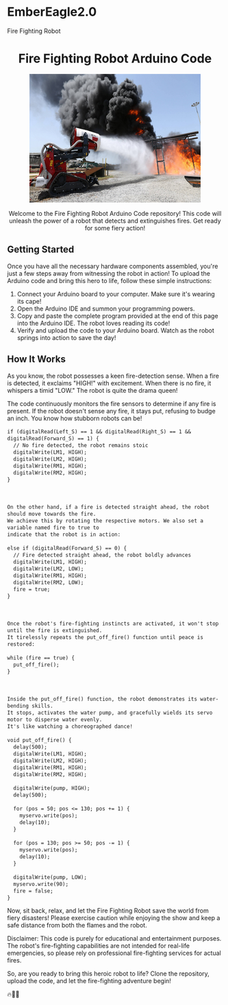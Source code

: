 # EmberEagle2.0
Fire Fighting Robot
<h1 align="center">Fire Fighting Robot Arduino Code</h1>

<p align="center">
  <img src="EmberEagle.jpg" alt="Fire Fighting Robot" width="400" height="300">
</p>

<p align="center">Welcome to the Fire Fighting Robot Arduino Code repository! This code will unleash the power of a robot that detects and extinguishes fires. Get ready for some fiery action!</p>

## Getting Started

Once you have all the necessary hardware components assembled, you're just a few steps away from witnessing the robot in action! To upload the Arduino code and bring this hero to life, follow these simple instructions:

1. Connect your Arduino board to your computer. Make sure it's wearing its cape!
2. Open the Arduino IDE and summon your programming powers.
3. Copy and paste the complete program provided at the end of this page into the Arduino IDE. The robot loves reading its code!
4. Verify and upload the code to your Arduino board. Watch as the robot springs into action to save the day!

## How It Works

As you know, the robot possesses a keen fire-detection sense. When a fire is detected, it exclaims "HIGH!" with excitement. When there is no fire, it whispers a timid "LOW." The robot is quite the drama queen!

The code continuously monitors the fire sensors to determine if any fire is present. If the robot doesn't sense any fire, it stays put, refusing to budge an inch. You know how stubborn robots can be!

```arduino
if (digitalRead(Left_S) == 1 && digitalRead(Right_S) == 1 && digitalRead(Forward_S) == 1) {
  // No fire detected, the robot remains stoic
  digitalWrite(LM1, HIGH);
  digitalWrite(LM2, HIGH);
  digitalWrite(RM1, HIGH);
  digitalWrite(RM2, HIGH);
}



On the other hand, if a fire is detected straight ahead, the robot should move towards the fire. 
We achieve this by rotating the respective motors. We also set a variable named fire to true to 
indicate that the robot is in action:

else if (digitalRead(Forward_S) == 0) {
  // Fire detected straight ahead, the robot boldly advances
  digitalWrite(LM1, HIGH);
  digitalWrite(LM2, LOW);
  digitalWrite(RM1, HIGH);
  digitalWrite(RM2, LOW);
  fire = true;
}



Once the robot's fire-fighting instincts are activated, it won't stop until the fire is extinguished. 
It tirelessly repeats the put_off_fire() function until peace is restored:

while (fire == true) {
  put_off_fire();
}



Inside the put_off_fire() function, the robot demonstrates its water-bending skills. 
It stops, activates the water pump, and gracefully wields its servo motor to disperse water evenly. 
It's like watching a choreographed dance!

void put_off_fire() {
  delay(500);
  digitalWrite(LM1, HIGH);
  digitalWrite(LM2, HIGH);
  digitalWrite(RM1, HIGH);
  digitalWrite(RM2, HIGH);

  digitalWrite(pump, HIGH);
  delay(500);

  for (pos = 50; pos <= 130; pos += 1) {
    myservo.write(pos);
    delay(10);
  }

  for (pos = 130; pos >= 50; pos -= 1) {
    myservo.write(pos);
    delay(10);
  }

  digitalWrite(pump, LOW);
  myservo.write(90);
  fire = false;
}
```
Now, sit back, relax, and let the Fire Fighting Robot save the world from fiery disasters! Please exercise caution while enjoying the show and keep a safe distance from both the flames and the robot.

Disclaimer: This code is purely for educational and entertainment purposes. The robot's fire-fighting capabilities are not intended for real-life emergencies, so please rely on professional fire-fighting services for actual fires.

So, are you ready to bring this heroic robot to life? Clone the repository, upload the code, and let the fire-fighting adventure begin!

🔥🤖💪

